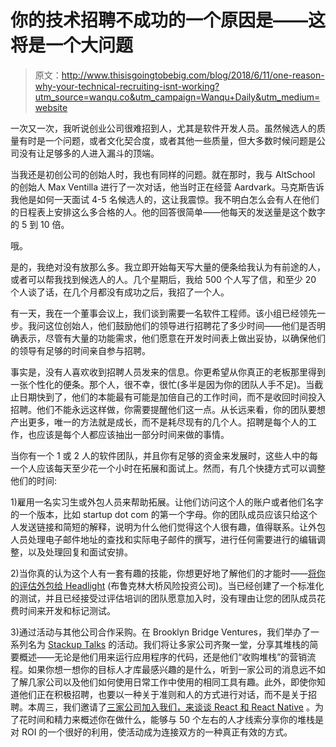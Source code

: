 # 你的技术招聘不成功的一个原因是——这将是一个大问题

> 原文：<http://www.thisisgoingtobebig.com/blog/2018/6/11/one-reason-why-your-technical-recruiting-isnt-working?utm_source=wanqu.co&utm_campaign=Wanqu+Daily&utm_medium=website>

一次又一次，我听说创业公司很难招到人，尤其是软件开发人员。虽然候选人的质量有时是一个问题，或者文化契合度，或者其他一些质量，但大多数时候问题是公司没有让足够多的人进入漏斗的顶端。

当我还是初创公司的创始人时，我也有同样的问题。就在那时，我与 AltSchool 的创始人 Max Ventilla 进行了一次对话，他当时正在经营 Aardvark。马克斯告诉我他是如何一天面试 4-5 名候选人的，这让我震惊。我不明白怎么会有人在他们的日程表上安排这么多合格的人。他的回答很简单——他每天的发送量是这个数字的 5 到 10 倍。

哦。

是的，我绝对没有放那么多。我立即开始每天写大量的便条给我认为有前途的人，或者可以帮我找到候选人的人。几个星期后，我给 500 个人写了信，和至少 20 个人谈了话，在几个月都没有成功之后，我招了一个人。

有一天，我在一个董事会议上，我们谈到需要一名软件工程师。该小组已经领先一步。我问这位创始人，他们鼓励他们的领导进行招聘花了多少时间——他们是否明确表示，尽管有大量的功能需求，他们愿意在开发时间表上做出妥协，以确保他们的领导有足够的时间亲自参与招聘。

事实是，没有人喜欢收到招聘人员发来的信息。你更希望从你真正的老板那里得到一张个性化的便条。那个人，很不幸，很忙(多半是因为你的团队人手不足)。当截止日期快到了，他们的本能最有可能是加倍自己的工作时间，而不是收回时间投入招聘。他们不能永远这样做，你需要提醒他们这一点。从长远来看，你的团队要想产出更多，唯一的方法就是成长，而不是耗尽现有的几个人。招聘是每个人的工作，也应该是每个人都应该抽出一部分时间来做的事情。

当你有一个 1 或 2 人的软件团队，并且你有足够的资金来发展时，这些人中的每一个人应该每天至少花一个小时在拓展和面试上。然而，有几个快捷方式可以调整他们的时间:

1)雇用一名实习生或外包人员来帮助拓展。让他们访问这个人的账户或者他们名字的一个版本，比如 startup dot com 的第一个字母。你的团队成员应该只给这个人发送链接和简短的解释，说明为什么他们觉得这个人很有趣，值得联系。让外包人员处理电子邮件地址的查找和实际电子邮件的撰写，进行任何需要进行的编辑调整，以及处理回复和面试安排。

2)当你真的认为这个人有一套有趣的技能，你想更好地了解他们的才能时——[将你的评估外包给 Headlight](https://www.headlightlabs.com/) (布鲁克林大桥风险投资公司)。当已经创建了一个标准化的测试，并且已经接受过评估培训的团队愿意加入时，没有理由让您的团队成员花费时间来开发和标记测试。

3)通过活动与其他公司合作采购。在 Brooklyn Bridge Ventures，我们举办了一系列名为 [Stackup Talks](http://www.stackuptalks.com) 的活动。我们将让多家公司齐聚一堂，分享其堆栈的简要概述——无论是他们用来运行应用程序的代码，还是他们“收购堆栈”的营销流程。如果你想一想你的目标人才库最感兴趣的是什么，听到一家公司的消息远不如了解几家公司以及他们如何使用日常工作中使用的相同工具有趣。此外，即使你知道他们正在积极招聘，也要以一种关于准则和人的方式进行对话，而不是关于招聘。本周三，我们邀请了[三家公司加入我们，来谈谈 React 和 React Native](http://stackuptalks.com/dev) 。为了花时间和精力来概述你在做什么，能够与 50 个左右的人才线索分享你的堆栈是对 ROI 的一个很好的利用，使活动成为连接双方的一种真正有效的方式。